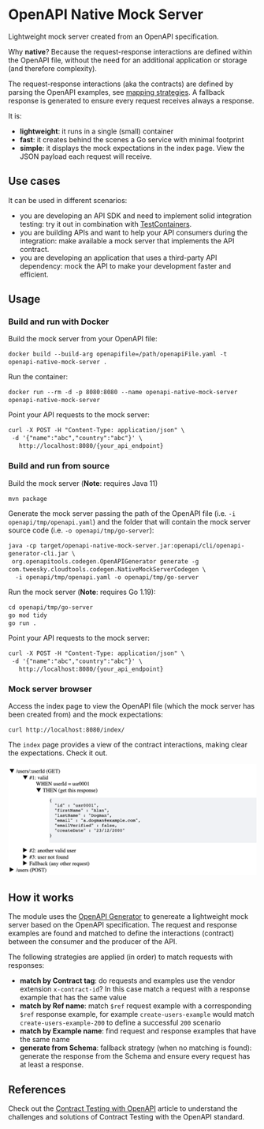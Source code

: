 # OpenAPI Native Mock Server

Lightweight mock server created from an OpenAPI specification. 

Why **native**? Because the request-response interactions are defined within the OpenAPI file, without
the need for an additional application or storage (and therefore complexity).

The request-response interactions (aka the contracts) are defined by parsing the OpenAPI examples, see [mapping strategies](#how-it-works).
A fallback response is generated to ensure every request receives always a response.

It is:
* **lightweight**: it runs in a single (small) container
* **fast**: it creates behind the scenes a Go service with minimal footprint
* **simple**: it displays the mock expectations in the index page. View the JSON payload each request will receive.

## Use cases

It can be used in different scenarios:
* you are developing an API SDK and need to implement solid integration testing: try it out in combination with [TestContainers](https://github.com/gcatanese/openapi-testcontainers).
* you are building APIs and want to help your API consumers during the integration: make available a mock server that implements the API contract.
* you are developing an application that uses a third-party API dependency: mock the API to make your development faster and efficient.

## Usage

### Build and run with Docker

Build the mock server from your OpenAPI file:
```docker
docker build --build-arg openapifile=/path/openapiFile.yaml -t openapi-native-mock-server .
```

Run the container:
```docker
docker run --rm -d -p 8080:8080 --name openapi-native-mock-server openapi-native-mock-server
```

Point your API requests to the mock server:
```shell
curl -X POST -H "Content-Type: application/json" \
 -d '{"name":"abc","country":"abc"}' \
   http://localhost:8080/{your_api_endpoint}
```

### Build and run from source

Build the mock server (**Note**: requires Java 11)
```shell
mvn package
```

Generate the mock server passing the path of the OpenAPI file (i.e. `-i openapi/tmp/openapi.yaml`) and the
folder that will contain the mock server source code (i.e. `-o openapi/tmp/go-server`):
```shell
java -cp target/openapi-native-mock-server.jar:openapi/cli/openapi-generator-cli.jar \
 org.openapitools.codegen.OpenAPIGenerator generate -g com.tweesky.cloudtools.codegen.NativeMockServerCodegen \
  -i openapi/tmp/openapi.yaml -o openapi/tmp/go-server
```

Run the mock server (**Note**: requires Go 1.19):

```shell
cd openapi/tmp/go-server
go mod tidy
go run .
```

Point your API requests to the mock server:
```shell
curl -X POST -H "Content-Type: application/json" \
 -d '{"name":"abc","country":"abc"}' \
   http://localhost:8080/{your_api_endpoint}
```

### Mock server browser

Access the index page to view the OpenAPI file (which the mock server has been created from) 
and the mock expectations:
```shell
curl http://localhost:8080/index/
```
The `index` page provides a view of the contract interactions, making clear the expectations.
Check it out.

![Mock server browser](mock-server.png)


## How it works

The module uses the [OpenAPI Generator](https://github.com/OpenAPITools/openapi-generator) to genereate a lightweight 
mock server based on the OpenAPI specification. The request and response examples are found and matched to define the 
interactions (contract) between the consumer and the producer of the API.  

The following strategies are applied (in order) to match requests with responses:
* **match by Contract tag**: do requests and examples use the vendor extension `x-contract-id`? In this case match a request with a response example that has the same value
* **match by Ref name**: match `$ref` request example with a corresponding `$ref` response example, for example 
`create-users-example` would match `create-users-example-200` to define a successful `200` scenario
* **match by Example name**: find request and response examples that have the same name
* **generate from Schema**: fallback strategy (when no matching is found): generate the response from the Schema and
ensure every request has at least a response.


## References

Check out the [Contract Testing with OpenAPI](https://medium.com/geekculture/contract-testing-with-openapi-42267098ddc7) article
to understand the challenges and solutions of Contract Testing with the OpenAPI standard.

